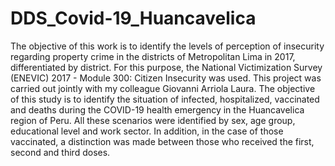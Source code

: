 # DDS_Covid-19_Huancavelica

The objective of this work is to identify the levels of perception of insecurity regarding property crime in the districts of Metropolitan Lima in 2017, differentiated by district. For this purpose, the National Victimization Survey (ENEVIC) 2017 - Module 300: Citizen Insecurity was used. This project was carried out jointly with my colleague Giovanni Arriola Laura.
The objective of this study is to identify the situation of infected, hospitalized, vaccinated and deaths during the COVID-19 health emergency in the Huancavelica region of Peru. All these scenarios were identified by sex, age group, educational level and work sector. In addition, in the case of those vaccinated, a distinction was made between those who received the first, second and third doses. 
